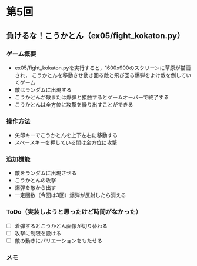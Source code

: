 # 第5回
## 負けるな！こうかとん（ex05/fight_kokaton.py）
### ゲーム概要
- ex05/fight_kokaton.pyを実行すると，1600x900のスクリーンに草原が描画され，
こうかとんを移動させ動き回る敵と飛び回る爆弾をよけ敵を倒していくゲーム
- 敵はランダムに出現する
- こうかとんが敵または爆弾と接触するとゲームオーバーで終了する
- こうかとんは全方位に攻撃を繰り出すことができる
### 操作方法
- 矢印キーでこうかとんを上下左右に移動する
- スペースキーを押している間は全方位に攻撃
### 追加機能
- 敵をランダムに出現させる
- こうかとんの攻撃
- 爆弾を敵から出す
- 一定回数（今回は3回）爆弾が反射したら消える
### ToDo（実装しようと思ったけど時間がなかった）
- [ ] 着弾するとこうかとん画像が切り替わる
- [ ] 攻撃に制限を設ける
- [ ] 敵の動きにバリエーションをもたせる
### メモ